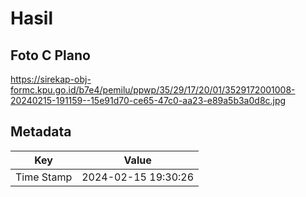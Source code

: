 # Hasil

## Foto C Plano

https://sirekap-obj-formc.kpu.go.id/b7e4/pemilu/ppwp/35/29/17/20/01/3529172001008-20240215-191159--15e91d70-ce65-47c0-aa23-e89a5b3a0d8c.jpg


## Metadata

| Key        | Value               |
| ---------- | ------------------- |
| Time Stamp | 2024-02-15 19:30:26 |



